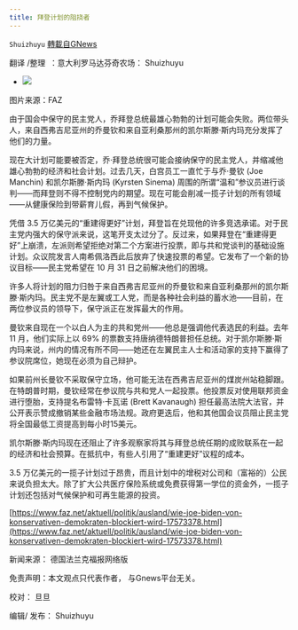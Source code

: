 ```yaml
---
title: 拜登计划的阻挠者
---
```

`Shuizhuyu` [轉載自GNews](https://gnews.org/zh-hans/1579230/)

翻译 /整理  ：意大利罗马达芬奇农场： Shuizhuyu

- ![](https://assets.gnews.org/wp-content/uploads/2021/10/an-ihnen-koennten-bidens.jpg)


图片来源：FAZ

由于国会中保守的民主党人，乔拜登总统最雄心勃勃的计划可能会失败。两位带头人，来自西弗吉尼亚州的乔曼钦和来自亚利桑那州的凯尔斯滕·斯内玛充分发挥了他们的力量。

现在大计划可能要被否定，乔·拜登总统很可能会接纳保守的民主党人，并缩减他雄心勃勃的经济和社会计划。过去几天，白宫员工一直忙于与乔·曼钦 (Joe Manchin) 和凯尔斯滕·斯内玛 (Kyrsten Sinema) 周围的所谓“温和”参议员进行谈判——而拜登则不得不控制党内的期望。现在可能会削减一揽子计划的所有领域——从健康保险到带薪育儿假，再到气候保护。

凭借 3.5 万亿美元的“重建得更好”计划，拜登旨在兑现他的许多竞选承诺。对于民主党内强大的保守派来说，这笔开支太过分了。反过来，如果拜登在“重建得更好”上崩溃，左派则希望拒绝对第二个方案进行投票，即与共和党谈判的基础设施计划。众议院发言人南希佩洛西此后放弃了快速投票的希望。它发布了一个新的协议目标——民主党希望在 10 月 31 日之前解决他们的困境。

许多人将计划的阻力归咎于来自西弗吉尼亚州的乔曼钦和来自亚利桑那州的凯尔斯滕·斯内玛。民主党不是左翼或工人党，而是各种社会利益的蓄水池——目前，在两位参议员的领导下，保守派正在发挥最大的作用。

曼钦来自现在一个以白人为主的共和党州——他总是强调他代表选民的利益。去年 11 月，他们实际上以 69% 的票数支持唐纳德特朗普担任总统。对于凯尔斯滕·斯内玛来说，州内的情况有所不同——她还在左翼民主人士和活动家的支持下赢得了参议院席位，她现在必须为自己辩护。

如果前州长曼钦不采取保守立场，他可能无法在西弗吉尼亚州的煤炭州站稳脚跟。在特朗普时期，曼钦经常在参议院与共和党人一起投票。他投票反对使用联邦资金进行堕胎，支持提名布雷特·卡瓦诺 (Brett Kavanaugh) 担任最高法院大法官，并公开表示赞成撤销某些金融市场法规。政府更迭后，他和其他国会议员阻止民主党将全国最低工资提高到每小时15美元。

凯尔斯滕·斯内玛现在还阻止了许多观察家将其与拜登总统任期的成败联系在一起的经济和社会预算。在抵抗中，有些人引用了“重建更好”议程的成本。

3.5 万亿美元的一揽子计划过于昂贵，而且计划中的增税对公司和（富裕的）公民来说负担太大。除了扩大公共医疗保险系统或免费获得第一学位的资金外，一揽子计划还包括对气候保护和可再生能源的投资。

[https://www.faz.net/aktuell/politik/ausland/wie-joe-biden-von-konservativen-demokraten-blockiert-wird-17573378.html](https://www.faz.net/aktuell/politik/ausland/wie-joe-biden-von-konservativen-demokraten-blockiert-wird-17573378.html)

新闻来源： 德国法兰克福报网络版

免责声明：本文观点只代表作者， 与Gnews平台无关。

校对： 旦旦

编辑/ 发布： Shuizhuyu
